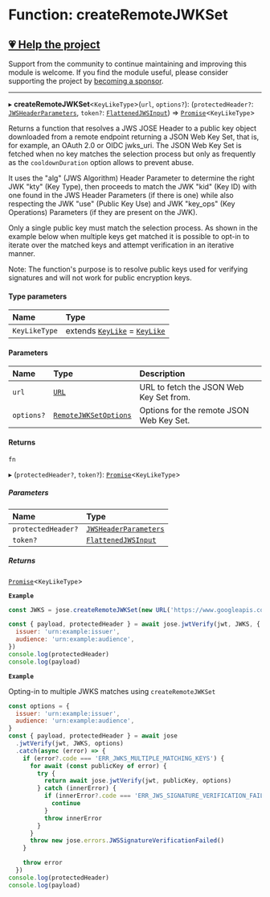 # Function: createRemoteJWKSet

## [💗 Help the project](https://github.com/sponsors/panva)

Support from the community to continue maintaining and improving this module is welcome. If you find the module useful, please consider supporting the project by [becoming a sponsor](https://github.com/sponsors/panva).

---

▸ **createRemoteJWKSet**\<`KeyLikeType`\>(`url`, `options?`): (`protectedHeader?`: [`JWSHeaderParameters`](../interfaces/types.JWSHeaderParameters.md), `token?`: [`FlattenedJWSInput`](../interfaces/types.FlattenedJWSInput.md)) => [`Promise`]( https://developer.mozilla.org/en-US/docs/Web/JavaScript/Reference/Global_Objects/Promise )\<`KeyLikeType`\>

Returns a function that resolves a JWS JOSE Header to a public key object downloaded from a
remote endpoint returning a JSON Web Key Set, that is, for example, an OAuth 2.0 or OIDC
jwks_uri. The JSON Web Key Set is fetched when no key matches the selection process but only as
frequently as the `cooldownDuration` option allows to prevent abuse.

It uses the "alg" (JWS Algorithm) Header Parameter to determine the right JWK "kty" (Key Type),
then proceeds to match the JWK "kid" (Key ID) with one found in the JWS Header Parameters (if
there is one) while also respecting the JWK "use" (Public Key Use) and JWK "key_ops" (Key
Operations) Parameters (if they are present on the JWK).

Only a single public key must match the selection process. As shown in the example below when
multiple keys get matched it is possible to opt-in to iterate over the matched keys and attempt
verification in an iterative manner.

Note: The function's purpose is to resolve public keys used for verifying signatures and will not
work for public encryption keys.

#### Type parameters

| Name | Type |
| :------ | :------ |
| `KeyLikeType` | extends [`KeyLike`](../types/types.KeyLike.md) = [`KeyLike`](../types/types.KeyLike.md) |

#### Parameters

| Name | Type | Description |
| :------ | :------ | :------ |
| `url` | [`URL`]( https://developer.mozilla.org/en-US/docs/Web/API/URL ) | URL to fetch the JSON Web Key Set from. |
| `options?` | [`RemoteJWKSetOptions`](../interfaces/jwks_remote.RemoteJWKSetOptions.md) | Options for the remote JSON Web Key Set. |

#### Returns

`fn`

▸ (`protectedHeader?`, `token?`): [`Promise`]( https://developer.mozilla.org/en-US/docs/Web/JavaScript/Reference/Global_Objects/Promise )\<`KeyLikeType`\>

##### Parameters

| Name | Type |
| :------ | :------ |
| `protectedHeader?` | [`JWSHeaderParameters`](../interfaces/types.JWSHeaderParameters.md) |
| `token?` | [`FlattenedJWSInput`](../interfaces/types.FlattenedJWSInput.md) |

##### Returns

[`Promise`]( https://developer.mozilla.org/en-US/docs/Web/JavaScript/Reference/Global_Objects/Promise )\<`KeyLikeType`\>

**`Example`**

```js
const JWKS = jose.createRemoteJWKSet(new URL('https://www.googleapis.com/oauth2/v3/certs'))

const { payload, protectedHeader } = await jose.jwtVerify(jwt, JWKS, {
  issuer: 'urn:example:issuer',
  audience: 'urn:example:audience',
})
console.log(protectedHeader)
console.log(payload)
```

**`Example`**

Opting-in to multiple JWKS matches using `createRemoteJWKSet`

```js
const options = {
  issuer: 'urn:example:issuer',
  audience: 'urn:example:audience',
}
const { payload, protectedHeader } = await jose
  .jwtVerify(jwt, JWKS, options)
  .catch(async (error) => {
    if (error?.code === 'ERR_JWKS_MULTIPLE_MATCHING_KEYS') {
      for await (const publicKey of error) {
        try {
          return await jose.jwtVerify(jwt, publicKey, options)
        } catch (innerError) {
          if (innerError?.code === 'ERR_JWS_SIGNATURE_VERIFICATION_FAILED') {
            continue
          }
          throw innerError
        }
      }
      throw new jose.errors.JWSSignatureVerificationFailed()
    }

    throw error
  })
console.log(protectedHeader)
console.log(payload)
```
